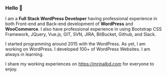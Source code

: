 ### Hello 👋

I am a <b>Full Stack WordPress Developer</b> having professional experience
in both Front-end and Back-end development of <b>WordPress</b> and
<b>WooCommerce</b>. I also have professional experience in using Bootstrap
CSS Framework, JQuery, Vue.js, GIT, SVN, JIRA, BitBucket, Github, and
Slack.

I started programming around 2015 with the WordPress. As yet, I am working
on WordPress. I developed 100+ of WordPress Websites. I am always in learning.

I share my working experiences on https://mrinalbd.com for everyone to enjoy.
<!--
**mrinal013/mrinal013** is a ✨ _special_ ✨ repository because its `README.md` (this file) appears on your GitHub profile.

Here are some ideas to get you started:

- 🔭 I’m currently working on ...
- 🌱 I’m currently learning ...
- 👯 I’m looking to collaborate on ...
- 🤔 I’m looking for help with ...
- 💬 Ask me about ...
- 📫 How to reach me: ...
- 😄 Pronouns: ...
- ⚡ Fun fact: ...
-->
